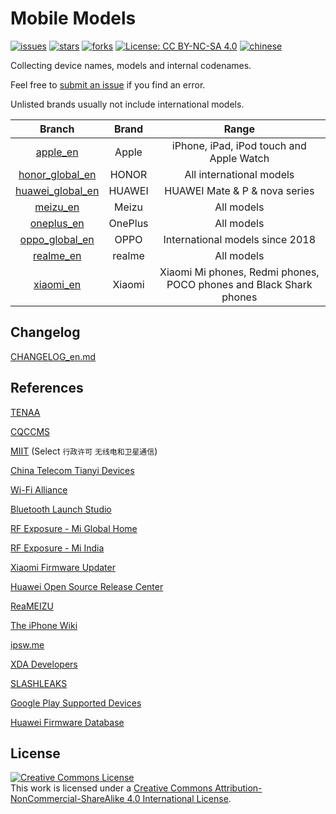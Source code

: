 # Mobile Models

[![issues](https://img.shields.io/github/issues/KHwang9883/MobileModels?color=green)](https://github.com/KHwang9883/MobileModels/issues)
[![stars](https://img.shields.io/github/stars/KHwang9883/MobileModels.svg?color=yellow)](https://github.com/KHwang9883/MobileModels)
[![forks](https://img.shields.io/github/forks/KHwang9883/MobileModels.svg?color=orange)](https://github.com/KHwang9883/MobileModels)
[![License: CC BY-NC-SA 4.0](https://img.shields.io/badge/License-CC%20BY--NC--SA%204.0-lightgrey.svg)](https://creativecommons.org/licenses/by-nc-sa/4.0/)
[![chinese](https://jaywcjlove.github.io/sb/lang/chinese.svg)](README.md)

Collecting device names, models and internal codenames.

Feel free to [submit an issue](https://github.com/KHwang9883/MobileModels/issues) if you find an error.

Unlisted brands usually not include international models.

| Branch | Brand | Range |
| :-: | :-: | :-: |
| [apple_en](brands/apple_en.md) | Apple | iPhone, iPad, iPod touch and Apple Watch |
| [honor_global_en](brands/honor_global_en.md) | HONOR | All international models |
| [huawei_global_en](brands/huawei_global_en.md) | HUAWEI | HUAWEI Mate & P & nova series |
| [meizu_en](brands/meizu_en.md) | Meizu | All models |
| [oneplus_en](brands/oneplus_en.md) | OnePlus | All models |
| [oppo_global_en](brands/oppo_global_en.md) | OPPO | International models since 2018 |
| [realme_en](brands/realme_en.md) | realme | All models |
| [xiaomi_en](xiaomi_en.md) | Xiaomi | Xiaomi Mi phones, Redmi phones, POCO phones and Black Shark phones |

## Changelog

[CHANGELOG_en.md](CHANGELOG_en.md)

## References

[TENAA](http://shouji.tenaa.com.cn)

[CQCCMS](http://webdata.cqccms.com.cn/webdata/query/CCCCerti.do)

[MIIT](https://ythzxfw.miit.gov.cn/resultQuery) (Select `行政许可` `无线电和卫星通信`)

[China Telecom Tianyi Devices](http://surfing.tydevice.com/pud_phone.do)

[Wi-Fi Alliance](https://www.wi-fi.org)

[Bluetooth Launch Studio](https://launchstudio.bluetooth.com/Listings/Search)

[RF Exposure - Mi Global Home](http://www.mi.com/global/certification/rfexposure/)

[RF Exposure - Mi India](http://www.mi.com/in/certification/rfexposure/)

[Xiaomi Firmware Updater](https://xiaomifirmwareupdater.com/)

[Huawei Open Source Release Center](https://consumer.huawei.com/en/opensource/)

[ReaMEIZU](https://reameizu.com/)

[The iPhone Wiki](https://www.theiphonewiki.com)

[ipsw.me](https://ipsw.me)

[XDA Developers](https://www.xda-developers.com)

[SLASHLEAKS](http://www.slashleaks.com)

[Google Play Supported Devices](http://storage.googleapis.com/play_public/supported_devices.html)

[Huawei Firmware Database](https://pro-teammt.ru/en/online-firmware-database-ru/)

## License

<a rel="license" href="http://creativecommons.org/licenses/by-nc-sa/4.0/"><img alt="Creative Commons License" style="border-width:0" src="https://i.creativecommons.org/l/by-nc-sa/4.0/88x31.png" /></a><br />This work is licensed under a <a rel="license" href="http://creativecommons.org/licenses/by-nc-sa/4.0/">Creative Commons Attribution-NonCommercial-ShareAlike 4.0 International License</a>.
